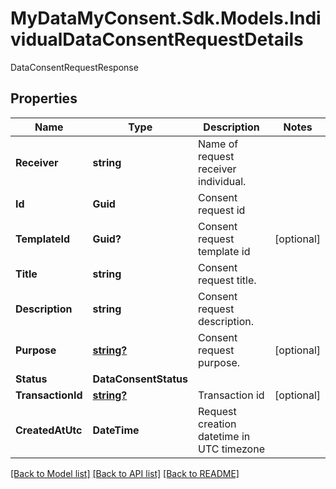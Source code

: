 # MyDataMyConsent.Sdk.Models.IndividualDataConsentRequestDetails
DataConsentRequestResponse

## Properties

Name | Type | Description | Notes
------------ | ------------- | ------------- | -------------
**Receiver** | **string** | Name of request receiver individual. | 
**Id** | **Guid** | Consent request id | 
**TemplateId** | **Guid?** | Consent request template id | [optional] 
**Title** | **string** | Consent request title. | 
**Description** | **string** | Consent request description. | 
**Purpose** | [**string?**](string?.md) | Consent request purpose. | [optional] 
**Status** | **DataConsentStatus** |  | 
**TransactionId** | [**string?**](string?.md) | Transaction id | [optional] 
**CreatedAtUtc** | **DateTime** | Request creation datetime in UTC timezone | 

[[Back to Model list]](../README.md#documentation-for-models) [[Back to API list]](../README.md#documentation-for-api-endpoints) [[Back to README]](../README.md)

